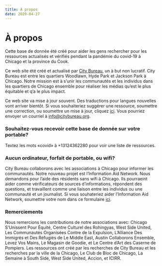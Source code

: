 ```yaml
---
title: À propos
date: 2020-04-27
---
```


# À propos

Cette base de donnée été créé pour aider les gens rechercher pour les ressources actualisés et vérifiés pendant la pandémie du covid-19 à Chicago et la province du Cook.

Ce web site été créé et actualisé par [City Bureau](https://www.citybureau.org/), un à but non lucratif. City Bureau est entre les quartiers Woodlawn, Hyde Park et Jackson Park à Chicago. Notre mission est à s’unir les communautés et les individus dans les quartiers de Chicago ensemble pour réaliser les médias qu’est le plus équitable et q’a le plus impact.

Ce web site va mise à jour souvent. Des traductions pour langues nouvelles vont arriver bientôt. Si vous souhaiteriez suggérer une ressource, soumettre une correction, ou soumettre un mise à jour, cliquez [ici](/fr/suggest-resource/). Vous pourriez envoyer un courriel à [info@citybureau.org](mailto:info@citybureau.org).

### Souhaitez-vous recevoir cette base de donnée sur votre portable?

Textez les mots «covid» à +13124362280 pour voir une liste de ressources.

### Aucun ordinateur, forfait de portable, ou wifi?

City Bureau collaborons avec les associations à Chicago pour informer les communautés. Notre nouveau projet est l’Information Aid Network. Nous demandons pour l’aide des résidents sans wifi à Chicago. Ils pourraeint aider comme vérificateurs de sources d’informations, répondent des questions, et travaillent comme une liaison entre les individus ou une communauté et un journalist. Si vous souhateriez aider l’Information Aid Network, soumettre votre nom dans ce formulaire [ici](https://airtable.com/shrkrEZLHrbGs8szI).

### Remerciements

Nous remercions les contributions de notre associations avec: Chicago S’Unissent Pour Équité, Centre Culturel des Rohingyas, West Side United, Les Communautés Organisées Contre de la Expulsion, L’Alliance Des Immigrés et Des Réfugiés de Le Middle East, Austin Collaborons Ensemble, Levez Vos Mains, Le Magasin de Goodie, et Le Centre d’Art des Caserne de Pompiers. Les ressources ont créé par les recherches de City Bureau et les recherches par la ville de la Chicago, Le Club de Bloc de Chicago, La Semaine à South Side, West Side United, Accion, et ICIRR.
